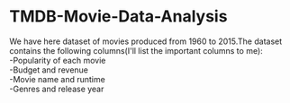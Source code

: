 # TMDB-Movie-Data-Analysis
We have here dataset of movies produced from 1960 to 2015.The dataset contains the following columns(I'll list the important columns to me): </br>
-Popularity of each movie </br>
-Budget and revenue </br>
-Movie name and runtime </br>
-Genres and release year </br>
